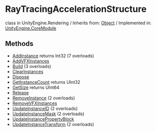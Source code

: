 # RayTracingAccelerationStructure
class in UnityEngine.Rendering
 / Inherits from: <a href="https://docs.unity3d.com/6000.0/Documentation/ScriptReference/Object.html">Object</a> / Implemented in: <a href="https://docs.unity3d.com/6000.0/Documentation/ScriptReference/UnityEngine.CoreModule.html">UnityEngine.CoreModule</a>
## Methods
- <a href="https://docs.unity3d.com/6000.0/Documentation/ScriptReference/RayTracingAccelerationStructure.AddInstance.html">AddInstance</a> returns Int32 (7 overloads)
- <a href="https://docs.unity3d.com/6000.0/Documentation/ScriptReference/RayTracingAccelerationStructure.AddVFXInstances.html">AddVFXInstances</a>
- <a href="https://docs.unity3d.com/6000.0/Documentation/ScriptReference/RayTracingAccelerationStructure.Build.html">Build</a> (3 overloads)
- <a href="https://docs.unity3d.com/6000.0/Documentation/ScriptReference/RayTracingAccelerationStructure.ClearInstances.html">ClearInstances</a>
- <a href="https://docs.unity3d.com/6000.0/Documentation/ScriptReference/RayTracingAccelerationStructure.Dispose.html">Dispose</a>
- <a href="https://docs.unity3d.com/6000.0/Documentation/ScriptReference/RayTracingAccelerationStructure.GetInstanceCount.html">GetInstanceCount</a> returns UInt32
- <a href="https://docs.unity3d.com/6000.0/Documentation/ScriptReference/RayTracingAccelerationStructure.GetSize.html">GetSize</a> returns UInt64
- <a href="https://docs.unity3d.com/6000.0/Documentation/ScriptReference/RayTracingAccelerationStructure.Release.html">Release</a>
- <a href="https://docs.unity3d.com/6000.0/Documentation/ScriptReference/RayTracingAccelerationStructure.RemoveInstance.html">RemoveInstance</a> (2 overloads)
- <a href="https://docs.unity3d.com/6000.0/Documentation/ScriptReference/RayTracingAccelerationStructure.RemoveVFXInstances.html">RemoveVFXInstances</a>
- <a href="https://docs.unity3d.com/6000.0/Documentation/ScriptReference/RayTracingAccelerationStructure.UpdateInstanceID.html">UpdateInstanceID</a> (2 overloads)
- <a href="https://docs.unity3d.com/6000.0/Documentation/ScriptReference/RayTracingAccelerationStructure.UpdateInstanceMask.html">UpdateInstanceMask</a> (2 overloads)
- <a href="https://docs.unity3d.com/6000.0/Documentation/ScriptReference/RayTracingAccelerationStructure.UpdateInstancePropertyBlock.html">UpdateInstancePropertyBlock</a>
- <a href="https://docs.unity3d.com/6000.0/Documentation/ScriptReference/RayTracingAccelerationStructure.UpdateInstanceTransform.html">UpdateInstanceTransform</a> (2 overloads)
